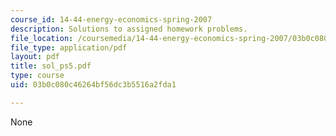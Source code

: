 ```yaml
---
course_id: 14-44-energy-economics-spring-2007
description: Solutions to assigned homework problems.
file_location: /coursemedia/14-44-energy-economics-spring-2007/03b0c080c46264bf56dc3b5516a2fda1_sol_ps5.pdf
file_type: application/pdf
layout: pdf
title: sol_ps5.pdf
type: course
uid: 03b0c080c46264bf56dc3b5516a2fda1

---
```

None